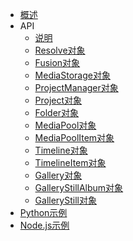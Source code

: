 <!-- docs/_sidebar.md -->

* [概述](/)
* API
  * [说明](api/api)
  * [Resolve对象](api/api_resolve.md)
  * [Fusion对象](api/api_fusion.md)
  * [MediaStorage对象](api/api_media_storage.md)
  * [ProjectManager对象](api/api_project_manager.md)
  * [Project对象](api/api_project.md)
  * [Folder对象](api/api_folder.md)
  * [MediaPool对象](api/api_media_pool.md)
  * [MediaPoolItem对象](api/api_media_pool_item.md)
  * [Timeline对象](api/api_timeline.md)
  * [TimelineItem对象](api/api_timeline_item.md)
  * [Gallery对象](api/api_gallery.md)
  * [GalleryStillAlbum对象](api/api_gallery_still_album.md)
  * [GalleryStill对象](api/api_gallery_still.md)
* [Python示例](/python)
* [Node.js示例](/nodejs)